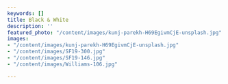 ```yaml
---
keywords: []
title: Black & White
description: ''
featured_photo: "/content/images/kunj-parekh-H69EgivmCjE-unsplash.jpg"
images:
- "/content/images/kunj-parekh-H69EgivmCjE-unsplash.jpg"
- "/content/images/SF19-300.jpg"
- "/content/images/SF19-146.jpg"
- "/content/images/Williams-106.jpg"

---
```

